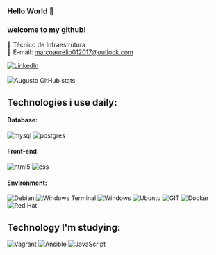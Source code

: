 ### Hello World 👋
### welcome to my github!
🦾 Técnico de Infraestrutura <br>
📩 E-mail: marcoaurelio012017@outlook.com <br>



[![LinkedIn](https://img.shields.io/badge/LinkedIn-0077B5?style=for-the-badge&logo=linkedin&logoColor=white)](https://www.linkedin.com/in/marco-aurelio-goncalves)<br/><br/>
![Augusto GitHub stats](https://github-readme-stats.vercel.app/api?username=HiMarcoIII&show_icons=true&theme=dracula)

## Technologies i use daily:

<div style="display: inline_block">
    <h4>Database:</h4>
    <img style="align:center" alt="mysql" src="https://img.shields.io/badge/MySQL-00000F?style=for-the-badge&logo=mysql&logoColor=white"/>
    <img style="align:center" alt="postgres" src="https://img.shields.io/badge/PostgreSQL-316192?style=for-the-badge&logo=postgresql&logoColor=white"/>
    <h4>Front-end:</h4>
    <img style="align:center" alt="html5" src="https://img.shields.io/badge/HTML5-E34F26?style=for-the-badge&logo=html5&logoColor=white"/>
    <img style="align:center" alt="css" src="https://img.shields.io/badge/CSS3-1572B6?style=for-the-badge&logo=css3&logoColor=white"/>
    <h4>Environment:</h4>
    <img style="align:center" alt="Debian" src="https://img.shields.io/badge/Debian-D70A53?style=for-the-badge&logo=debian&logoColor=white"/>
    <img style="align:center" alt="Windows Terminal" src="https://img.shields.io/badge/Windows%20Terminal-%234D4D4D.svg?style=for-the-badge&logo=windows-terminal&logoColor=white"/>
    <img style="align:center" alt="Windows" src="https://img.shields.io/badge/Windows-0078D6?style=for-the-badge&logo=windows&logoColor=white"/>
     <img style="align:center" alt="Ubuntu" src="https://img.shields.io/badge/Ubuntu-E95420?style=for-the-badge&logo=ubuntu&logoColor=white"/>
     <img style="align:center" alt="GIT" src="https://img.shields.io/badge/git-%23F05033.svg?style=for-the-badge&logo=git&logoColor=white"/>
    <img style="align:center" alt="Docker" src="https://img.shields.io/badge/docker-%230db7ed.svg?style=for-the-badge&logo=docker&logoColor=white"/>
    <img style="align:center" alt="Red Hat" src="https://img.shields.io/badge/Red%20Hat-EE0000?style=for-the-badge&logo=redhat&logoColor=white" />
</div>

## Technology I'm studying:
<div style="display: inline_block">
    <img style="align:center" alt="Vagrant" src="https://img.shields.io/badge/vagrant-%231563FF.svg?style=for-the-badge&logo=vagrant&logoColor=white"/>
    <img style="align:center" alt="Ansible" src="https://img.shields.io/badge/ansible-%231A1918.svg?style=for-the-badge&logo=ansible&logoColor=white"/>
    <img style="align:center" alt="JavaScript" src="https://img.shields.io/badge/javascript-%23323330.svg?style=for-the-badge&logo=javascript&logoColor=%23F7DF1E"/>
</div>
